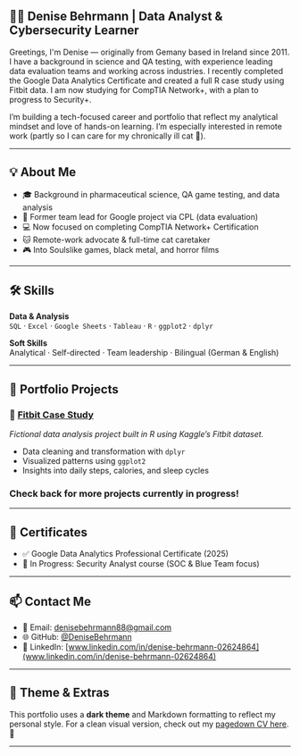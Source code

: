 ## 👩‍💻 Denise Behrmann | Data Analyst & Cybersecurity Learner

Greetings, I'm Denise — originally from Gemany based in Ireland since 2011. I have a background in science and QA testing, with experience leading data evaluation teams and working across industries. I recently completed the Google Data Analytics Certificate and created a full R case study using Fitbit data. I am now studying for CompTIA Network+, with a plan to progress to Security+.

I’m building a tech-focused career and portfolio that reflect my analytical mindset and love of hands-on learning. I’m especially interested in remote work (partly so I can care for my chronically ill cat 🐾).

---

## 💡 About Me
- 🎓 Background in pharmaceutical science, QA game testing, and data analysis
- 🧪 Former team lead for Google project via CPL (data evaluation)
- 💻 Now focused on completing CompTIA Network+ Certification
- 🐱 Remote-work advocate & full-time cat caretaker
- 🎮 Into Soulslike games, black metal, and horror films

---

## 🛠️ Skills

**Data & Analysis**  
`SQL` · `Excel` · `Google Sheets` · `Tableau` · `R` · `ggplot2` · `dplyr`

**Soft Skills**  
Analytical · Self-directed · Team leadership · Bilingual (German & English)

---

## 📁 Portfolio Projects

### 🔹 [Fitbit Case Study](https://rpubs.com/H_exe/1326257)
*Fictional data analysis project built in R using Kaggle’s Fitbit dataset.*  
- Data cleaning and transformation with `dplyr`
- Visualized patterns using `ggplot2`
- Insights into daily steps, calories, and sleep cycles

### Check back for more projects currently in progress!
---

## 📜 Certificates
- ✅ Google Data Analytics Professional Certificate (2025)
- 🔐 In Progress: Security Analyst course (SOC & Blue Team focus)

---

## 📫 Contact Me
- 📧 Email: denisebehrmann88@gmail.com  
- 🌐 GitHub: [@DeniseBehrmann](https://github.com/DeniseBehrmann)  
- 💼 LinkedIn: [www.linkedin.com/in/denise-behrmann-02624864](www.linkedin.com/in/denise-behrmann-02624864)

---

## 🖤 Theme & Extras
This portfolio uses a **dark theme** and Markdown formatting to reflect my personal style. For a clean visual version, check out my [pagedown CV here](https://github.com/DeniseBehrmann/denise-cv). 🎨

---
